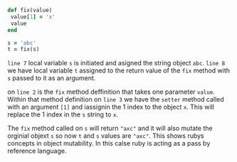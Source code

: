 ```ruby
def fix(value)
 value[1] = 'x'
 value 
end

s = 'abc'
t = fix(s)
```

`line 7` local variable `s` is initiated and asigned the string object `abc`. `line 8` we have local variable `t` assigned to the return value of the `fix` method with `s` passed to it as an argument. 

on `line 2` is the `fix` method deffinition that takes one parameter `value`. Within that method definition on `line 3` we have the `setter` method called with an argument `[1]` and iassignin the 1 index to the object `x`. This will replace the 1 index in the `s` string to `x`. 

The `fix` method called on `s` will return `"axc"` and it will also mutate the orginial objext `s` so now `t` and `s` values are `"axc"`. This shows rubys concepts in object mutability. In this calse ruby is acting as a pass by reference language. 
